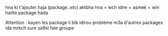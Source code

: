 hna ki t'ajouter haja (package..etc) aktbha hna + wch idire  + asmek + win hatite package hada 

Attention : kayen les package li blk idirou probléme m3a d'autres packages ida mrkch sure sa9si fale groupe

